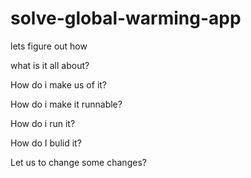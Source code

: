 # solve-global-warming-app
lets figure out how

what is it all about?

How do i make us of it?

How do i make it runnable?

How do i run it?

How do I bulid it?

Let us to change some changes?
